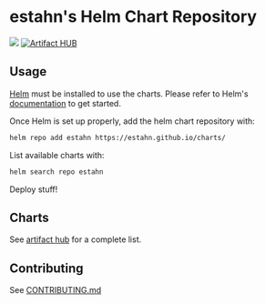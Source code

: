 # estahn's Helm Chart Repository

[![](https://github.com/estahn/charts/workflows/Release%20Charts/badge.svg)](https://github.com/estahn/charts/actions)
[![Artifact HUB](https://img.shields.io/endpoint?url=https://artifacthub.io/badge/repository/estahn)](https://artifacthub.io/packages/search?repo=estahn)

## Usage

[Helm](https://helm.sh) must be installed to use the charts.
Please refer to Helm's [documentation](https://helm.sh/docs/) to get started.

Once Helm is set up properly, add the helm chart repository with:

```bash
helm repo add estahn https://estahn.github.io/charts/
```

List available charts with:

```bash
helm search repo estahn
```

Deploy stuff!

## Charts

See [artifact hub](https://artifacthub.io/packages/search?user=estahn) for a complete list.

## Contributing

See [CONTRIBUTING.md](https://github.com/estahn/charts/blob/main/CONTRIBUTING.md)
